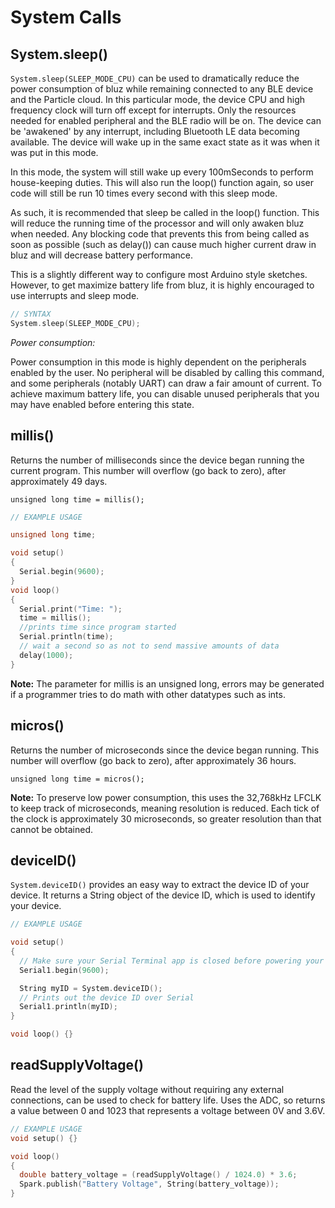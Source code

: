 # System Calls

## System.sleep()

`System.sleep(SLEEP_MODE_CPU)` can be used to dramatically reduce the power consumption of bluz while remaining connected to any BLE device and the Particle cloud.
In this particular mode, the device CPU and high frequency clock will turn off except for interrupts. Only the resources needed for enabled peripheral and the BLE radio will be on.
The device can be 'awakened' by any interrupt, including Bluetooth LE data becoming available. The device will wake up in the same exact state as it was when it was put in this mode.

In this mode, the system will still wake up every 100mSeconds to perform house-keeping duties. This will also run the loop() function again, so user code
will still be run 10 times every second with this sleep mode.

As such, it is recommended that sleep be called in the loop() function. This will reduce the running time of the processor and will only awaken bluz when needed. Any blocking code
that prevents this from being called as soon as possible (such as delay()) can cause much higher current draw in bluz and will decrease battery performance.

This is a slightly different way to configure most Arduino style sketches. However, to get maximize battery life from bluz, it is highly encouraged to use interrupts and sleep mode.

```C++
// SYNTAX
System.sleep(SLEEP_MODE_CPU);
```

*Power consumption:*

Power consumption in this mode is highly dependent on the peripherals enabled by the user. No peripheral will be disabled by calling this
command, and some peripherals (notably UART) can draw a fair amount of current. To achieve maximum battery life, you can disable unused
peripherals that you may have enabled before entering this state.

## millis()

Returns the number of milliseconds since the device began running the current program. This number will overflow (go back to zero), after approximately 49 days.

`unsigned long time = millis();`

```C++
// EXAMPLE USAGE

unsigned long time;

void setup()
{
  Serial.begin(9600);
}
void loop()
{
  Serial.print("Time: ");
  time = millis();
  //prints time since program started
  Serial.println(time);
  // wait a second so as not to send massive amounts of data
  delay(1000);
}
```
**Note:**
The parameter for millis is an unsigned long, errors may be generated if a programmer tries to do math with other datatypes such as ints.

## micros()

Returns the number of microseconds since the device began running. This number will overflow (go back to zero), after approximately 36 hours.

`unsigned long time = micros();`

**Note:**
To preserve low power consumption, this uses the 32,768kHz LFCLK to keep track of microseconds, meaning resolution is reduced. Each tick of the clock is approximately 30 microseconds, so greater resolution than that cannot be obtained.

## deviceID()

`System.deviceID()` provides an easy way to extract the device ID of your device. It returns a String object of the device ID, which is used to identify your device.

```cpp
// EXAMPLE USAGE

void setup()
{
  // Make sure your Serial Terminal app is closed before powering your device
  Serial1.begin(9600);

  String myID = System.deviceID();
  // Prints out the device ID over Serial
  Serial1.println(myID);
}

void loop() {}
```

## readSupplyVoltage()

Read the level of the supply voltage without requiring any external connections, can be used to check for battery life. Uses the ADC, so returns a value between 0 and 1023 that represents a voltage between 0V and 3.6V.

```cpp
// EXAMPLE USAGE
void setup() {}

void loop()
{
  double battery_voltage = (readSupplyVoltage() / 1024.0) * 3.6;
  Spark.publish("Battery Voltage", String(battery_voltage));
}
```